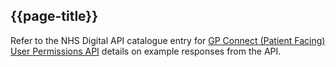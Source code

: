 ## {{page-title}}

Refer to the NHS Digital API catalogue entry for [GP Connect (Patient Facing) User Permissions API](https://digital.nhs.uk/developer/api-catalogue/gp-connect-patient-facing-user-permissions) details on example responses from the API.

